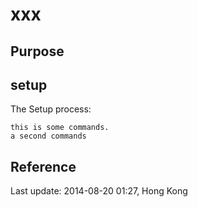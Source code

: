 xxx
=============


## Purpose

## setup

The Setup process:

    this is some commands.
    a second commands

## Reference



Last update: 2014-08-20 01:27, Hong Kong
